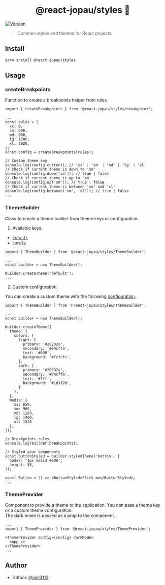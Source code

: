 <h1 align="center">@react-jopau/styles 👋</h1>
<p>
  <a href="https://www.npmjs.com/package/@react-jopau/styles" target="_blank">
    <img alt="Version" src="https://img.shields.io/npm/v/@react-jopau/styles.svg">
  </a>
</p>

> Common styles and themes for React projects

## Install

```sh
yarn install @react-jopau/styles
```

## Usage

### createBreakpoints

Function to create a breakpoints helper from rules.

```tsx
import { createBreakpoints } from '@react-jopau/styles/breakpoint';

...
const rules = {
  xs: 0,
  sm: 600,
  md: 960,
  lg: 1280,
  xl: 1920,
};
const config = createBreakpoints(rules);

// Custom theme key
console.log(config.current); // 'xs' | 'sm' | 'md' | 'lg' | 'xl'
// Check if current theme is down to 'sm'
console.log(config.down('sm')); // true | false
// Check if current theme is up to 'sm'
console.log(config.up('sm')); // true | false
// Check if current theme is between 'sm' and 'xl'
console.log(config.between('sm', 'xl')); // true | false
...
```

### ThemeBuilder

Class to create a theme builder from theme keys or configuration.

1. Available keys:

- [`default`](https://github.com/joel3112/react-jopau/blob/main/packages/styles/src/themes/default.ts)
- [`purple`](https://github.com/joel3112/react-jopau/blob/main/packages/styles/src/themes/purple.ts)

```tsx
import { ThemeBuilder } from '@react-jopau/styles/ThemeBuilder';

...
const builder = new ThemeBuilder();

builder.createTheme('default');
...
```

2. Custom configuration:

You can create a custom theme with the following [configuration](https://github.com/joel3112/react-jopau/blob/main/packages/styles/src/themes/types.d.ts).

```tsx
import { ThemeBuilder } from '@react-jopau/styles/ThemeBuilder';

...
const builder = new ThemeBuilder();

builder.createTheme({
  theme: {
    colors: {
      light: {
        primary: '#20232a',
        secondary: '#04cffa',
        text: '#000',
        background: '#fcfcfc',
      },
      dark: {
        primary: '#20232a',
        secondary: '#04cffa',
        text: '#fff',
        background: '#1d1f20',
      }
    },
  },
  media: {
    xs: 650,
    sm: 960,
    md: 1280,
    lg: 1400,
    xl: 1920
  },
});

// Breakpoints rules
console.log(builder.breakpoints);

// Styled your components
const ButtonStyled = builder.styledTheme('button', {
  boder: '1px solid #000',
  height: 58,
});

const Button = () => <ButtonStyled>Click me</ButtonStyled>;
...
```

### ThemeProvider

Component to provide a theme to the application. You can pass a theme key or a custom theme configuration.  
The dark mode is passed as a prop to the component.

```tsx
...
import { ThemeProvider } from '@react-jopau/styles/ThemeProvider';

<ThemeProvider config={config} darkMode>
  <App />
</ThemeProvider>
...
```

## Author

- Github: [@joel3112](https://github.com/joel3112)

